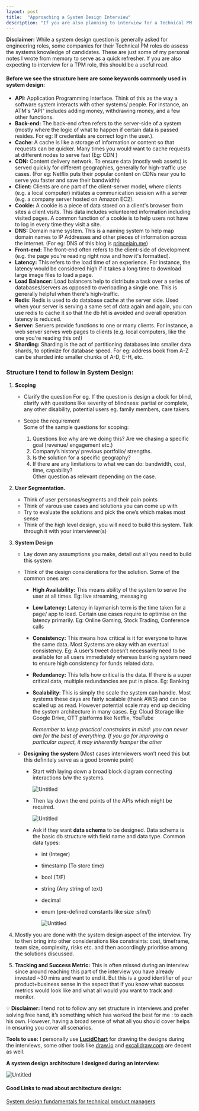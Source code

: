 ```yaml
---
layout: post
title:  "Approaching a System Design Interview"
description: "If you are also planning to interview for a Technical PM role, this should be a useful read on the things you need to keep in mind"
---
```


**Disclaimer:** While a system design question is generally asked for engineering roles, some companies for their Technical PM roles do assess the systems knowledge of candidates. These are just some of my personal notes I wrote from memory to serve as a quick refresher.
If you are also expecting to interview for a TPM role, this should be a useful read.

#### Before we see the structure here are some keywords commonly used in system design:

-   **API:** Application Programming Interface. Think of this as the way a software system interacts with other systems/ people. For instance, an ATM's "API" includes adding money, withdrawing money, and a few other functions.
-   **Back-end:** The back-end often refers to the server-side of a system (mostly where the logic of what to happen if certain data is passed resides. For eg: If credentials are correct login the user.).
-   **Cache**: A cache is like a storage of information or content so that requests can be quicker. Many times you would want to cache requests at different nodes to serve fast (Eg: CDN )
-   **CDN:** Content delivery network. To ensure data (mostly web assets) is served quickly for different geographies, generally for high-traffic use cases. (For eg: Netflix puts their popular content on CDNs near you to serve you faster and save their bandwidth)
-   **Client:** Clients are one part of the client-server model, where clients (e.g. a local computer) initiates a communication session with a server (e.g. a company server hosted on Amazon EC2).
-   **Cookie:** A cookie is a piece of data stored on a client's browser from sites a client visits. This data includes volunteered information including visited pages. A common function of a cookie is to help users not have to log in every time they visit a site.
-   **DNS:** Domain name system. This is a naming system to help map domain names to IP Addresses and other pieces of information across the internet. (For eg: DNS of this blog is [princejain.me](http://princejain.me))
-   **Front-end:** The front-end often refers to the client-side of development (e.g. the page you're reading right now and how it's formatted).
-   **Latency:** This refers to the load time of an experience. For instance, the latency would be considered high if it takes a long time to download large image files to load a page.
-   **Load Balancer:** Load balancers help to distribute a task over a series of databases/servers as opposed to overloading a single one. This is generally helpful when there's high-traffic.
-   **Redis**: Redis is used to do database cache at the server side. Used when your server is serving a same set of data again and again, you can use redis to cache it so that the db hit is avoided and overall operation latency is reduced.
-   **Server:** Servers provide functions to one or many clients. For instance, a web server serves web pages to clients (e.g. local computers, like the one you're reading this on!)
-   **Sharding:** Sharding is the act of partitioning databases into smaller data shards, to optimize for database speed. For eg: address book from A-Z can be sharded into smaller chunks of A-D, E-H, etc.

### Structure I tend to follow in System Design:

1.  **Scoping**

    -  Clarify the question
        For eg. If the question is design a clock for blind, clarify with questions like severity of blindness: partial or complete, any other disability, potential users eg. family members, care takers.

    -  Scope the requirement <br>
        Some of the sample questions for scoping:
        1. Questions like why are we doing this? Are we chasing a specific goal (revenue/ engagement etc.)
        2. Company’s history/ previous portfolio/ strengths.
        3. Is the solution for a specific geography?
        4. If there are any limitations to what we can do: bandwidth, cost, time, capability?
<br>Other question as relevant depending on the case.


2.  **User Segmentation.**

    -   Think of user personas/segments and their pain points
    -   Think of varous use cases and solutions you can come up with
    -   Try to evaluate the solutions and pick the one’s which makes most sense
    -   Think of the high level design, you will need to build this system. Talk through it with your interviewer(s)


3.  **System Design**

    -   Lay down any assumptions you make, detail out all you need to build this system
    -   Think of the design considerations for the solution. Some of the common ones are:

        -   **High Availability:** This means ability of the system to serve the user at all times.
             Eg: live streaming, messaging
        -   **Low Latency:** Latency in laymanish term is the time taken for a page/ app to load. Certain use cases require to optimise on the latency primarily.
             Eg: Online Gaming, Stock Trading, Conference calls
        -   **Consistency:** This means how critical is it for everyone to have the same data. Most Systems are okay with an eventual consistency.
             Eg: A user’s tweet doesn’t necessarily need to be available for all users immediately whereas banking system need to ensure high consistency for funds related data.
        -   **Redundancy:** This tells how critical is the data. If there is a super critical data, multiple redundancies are put in place. Eg: Banking
        -   **Scalability**: This is simply the scale the system can handle. Most systems these days are fairly scalable (thank AWS) and can be scaled up as read. However potential scale may end up deciding the system architecture in many cases.
                 Eg: Cloud Storage like Google Drive, OTT platforms like Netflix, YouTube

            _Remember to keep practical constraints in mind: you can never aim for the best of everything. If you go for improving a particular aspect, it may inherently hamper the other_

    -   **Designing the system** (Most cases interviewers won’t need this but this definitely serve as a good brownie point)

        -   Start with laying down a broad block diagram connecting interactions b/w the systems.

             ![Untitled](/images/System_design.png)

        -   Then lay down the end points of the APIs which might be required.

             ![Untitled](/images/System_design_1.png)

        -   Ask if they want **data schema** to be designed. Data schema is the basic db structure with field name and data type. Common data types:

            -   int (Integer)
            -   timestamp (To store time)
            -   bool (T/F)
            -   string (Any string of text)
            -   decimal
            -   enum (pre-defined constants like size :s/m/l)

                 ![Untitled](/images/System_design_2.png)

4.  Mostly you are done with the system design aspect of the interview. Try to then bring into other considerations like constraints: cost, timeframe, team size, complexity, risks etc. and then accordingly prioritise among the solutions discussed.
5.  **Tracking and Success Metric:** This is often missed during an interview since around reaching this part of the interview you have already invested ~30 mins and want to end it. But this is a good identifier of your product+business sense in the aspect that if you know what success metrics would look like and what all would you want to track and monitor.

💡 **Disclaimer:** I tend not to follow any set structure in interviews and prefer solving free hand, it’s something which has worked the best for me : to each his own.
However, having a broad sense of what all you should cover helps in ensuring you cover all scenarios.

**Tools to use:** I personally use **[LucidChart](https://lucid.app/documents#/dashboard)** for drawing the designs during the interviews, some other tools like [draw.io](http://draw.io) and [excalidraw.com](http://excalidraw.com) are decent as well.

**A system design architecture I designed during an interview:**

![Untitled](/images/System_design_3.png)

#### Good Links to read about architecture design:

[System design fundamentals for technical product managers](https://www.linkedin.com/pulse/systems-design-fundamentals-technical-product-managers-pruthi/)
